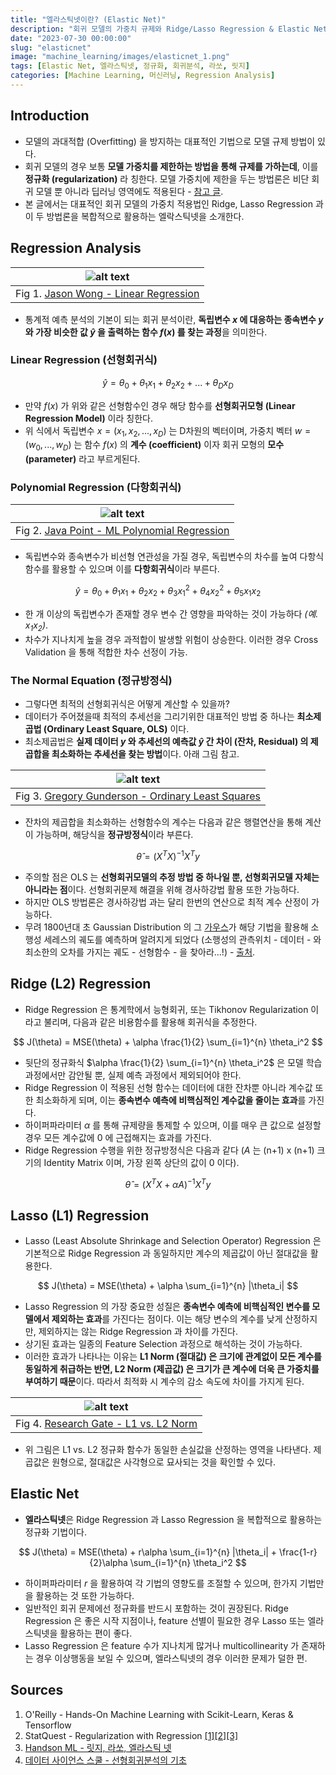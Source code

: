 ```yaml
---
title: "엘라스틱넷이란? (Elastic Net)"
description: "회귀 모델의 가중치 규제와 Ridge/Lasso Regression & Elastic Net"
date: "2023-07-30 00:00:00"
slug: "elasticnet"
image: "machine_learning/images/elasticnet_1.png"
tags: [Elastic Net, 엘라스틱넷, 정규화, 회귀분석, 라쏘, 릿지]
categories: [Machine Learning, 머신러닝, Regression Analysis]
---
```


## Introduction

- 모델의 과대적합 (Overfitting) 을 방지하는 대표적인 기법으로 모델 규제 방법이 있다.
- 회귀 모델의 경우 보통 **모델 가중치를 제한하는 방법을 통해 규제를 가하는데**, 이를 **정규화 (regularization)** 라 칭한다. 모델 가중치에 제한을 두는 방법론은 비단 회귀 모델 뿐 아니라 딥러닝 영역에도 적용된다 - [참고 글](https://towardsdatascience.com/regularization-in-deep-learning-l1-l2-and-dropout-377e75acc036).
- 본 글에서는 대표적인 회귀 모델의 가중치 적용법인 Ridge, Lasso Regression 과 이 두 방법론을 복합적으로 활용하는 엘락스틱넷을 소개한다.

## Regression Analysis

| ![alt text](machine_learning/images/elasticnet_4.jpeg) |
|:--:|
| Fig 1. [Jason Wong - Linear Regression](https://towardsdatascience.com/linear-regression-explained-1b36f97b7572) |

- 통계적 예측 분석의 기본이 되는 회귀 분석이란, **독립변수 $x$ 에 대응하는 종속변수 $y$ 와 가장 비슷한 값 $\hat{y}$ 을 출력하는 함수 $f(x)$ 를 찾는 과정**을 의미한다.

### Linear Regression (선형회귀식)

$$
\hat{y} = \theta_0 + \theta_1 x_1 + \theta_2 x_2 + ... + \theta_D x_D
$$

- 만약 $f(x)$ 가 위와 같은 선형함수인 경우 해당 함수를 **선형회귀모형 (Linear Regression Model)** 이라 칭한다.
- 위 식에서 독립변수 $x = (x_1, x_2, ... , x_D)$ 는 D차원의 벡터이며, 가중치 벡터 $w = (w_0, ... , w_D)$ 는 함수 $f(x)$ 의 **계수 (coefficient)** 이자 회귀 모형의 **모수 (parameter)** 라고 부르게된다.

### Polynomial Regression (다항회귀식)

| ![alt text](machine_learning/images/elasticnet_6.png) |
|:--:|
| Fig 2. [Java Point - ML Polynomial Regression](https://www.javatpoint.com/machine-learning-polynomial-regression) |

- 독립변수와 종속변수가 비선형 연관성을 가질 경우, 독립변수의 차수를 높여 다항식 함수를 활용할 수 있으며 이를 **다항회귀식**이라 부른다. 

$$
\hat{y} = \theta_0 + \theta_1 x_1 + \theta_2 x_2 + \theta_3 x_1^2 + \theta_4 x_2^2 + \theta_5 x_1x_2
$$

- 한 개 이상의 독립변수가 존재할 경우 변수 간 영향을 파악하는 것이 가능하다 *(예. $x_1x_2$)*.
- 차수가 지나치게 높을 경우 과적합이 발생할 위험이 상승한다. 이러한 경우 Cross Validation 을 통해 적합한 차수 선정이 가능.

### The Normal Equation (정규방정식)

- 그렇다면 최적의 선형회귀식은 어떻게 계산할 수 있을까? 
- 데이터가 주어졌을때 최적의 추세선을 그리기위한 대표적인 방법 중 하나는 **최소제곱법 (Ordinary Least Square, OLS)** 이다.
- 최소제곱법은 **실제 데이터 $y$ 와 추세선의 예측값 $\hat{y}$ 간 차이 (잔차, Residual) 의 제곱합을 최소화하는 추세선을 찾는 방법**이다. 아래 그림 참고.

| ![alt text](machine_learning/images/elasticnet_5.png) |
|:--:|
| Fig 3. [Gregory Gunderson - Ordinary Least Squares](https://gregorygundersen.com/blog/2020/01/04/ols/) |

- 잔차의 제곱합을 최소화하는 선형함수의 계수는 다음과 같은 행렬연산을 통해 계산이 가능하며, 해당식을 **정규방정식**이라 부른다.

$$
\hat{\theta} = (X^T X)^{-1} X^T y
$$

- 주의할 점은 OLS 는 **선형회귀모델의 추정 방법 중 하나일 뿐, 선형회귀모델 자체는 아니라는 점**이다. 선형회귀문제 해결을 위해 경사하강법 활용 또한 가능하다.
- 하지만 OLS 방법론은 경사하강법 과는 달리 한번의 연산으로 최적 계수 산정이 가능하다. 
- 무려 1800년대 초 Gaussian Distribution 의 그 [가우스](https://namu.wiki/w/%EC%B9%B4%EB%A5%BC%20%ED%94%84%EB%A6%AC%EB%93%9C%EB%A6%AC%ED%9E%88%20%EA%B0%80%EC%9A%B0%EC%8A%A4)가 해당 기법을 활용해 소행성 세레스의 궤도를 예측하며 알려지게 되었다 (소행성의 관측위치 - 데이터 - 와 최소한의 오차를 가지는 궤도 - 선형함수 - 을 찾아라...!) - [출처](https://ko.wikipedia.org/wiki/%EC%84%B8%EB%A0%88%EC%8A%A4_(%EC%99%9C%ED%96%89%EC%84%B1)).

## Ridge (L2) Regression

- Ridge Regression 은 통계학에서 능형회귀, 또는 Tikhonov Regularization 이라고 불리며, 다음과 같은 비용함수를 활용해 회귀식을 추정한다.

$$
J(\theta) = MSE(\theta) + \alpha \frac{1}{2} \sum_{i=1}^{n} \theta_i^2
$$

- 뒷단의 정규화식 $\alpha \frac{1}{2} \sum_{i=1}^{n} \theta_i^2$ 은 모델 학습과정에서만 감안될 뿐, 실제 예측 과정에서 제외되어야 한다.
- Ridge Regression 이 적용된 선형 함수는 데이터에 대한 잔차뿐 아니라 계수값 또한 최소화하게 되며, 이는 **종속변수 예측에 비핵심적인 계수값을 줄이는 효과**를 가진다.
- 하이퍼파라미터 $\alpha$ 를 통해 규제량을 통제할 수 있으며, 이를 매우 큰 값으로 설정할 경우 모든 계수값에 0 에 근접해지는 효과를 가진다.
- Ridge Regression 수행을 위한 정규방정식은 다음과 같다 ($A$ 는 (n+1) x (n+1) 크기의 Identity Matrix 이며, 가장 왼쪽 상단의 값이 $0$ 이다).

$$
\hat{\theta} = (X^T X + \alpha A)^{-1} X^T y
$$

## Lasso (L1) Regression

- Lasso (Least Absolute Shrinkage and Selection Operator) Regression 은 기본적으로 Ridge Regression 과 동일하지만 계수의 제곱값이 아닌 절대값을 활용한다.

$$
J(\theta) = MSE(\theta) + \alpha \sum_{i=1}^{n} |\theta_i|
$$

- Lasso Regression 의 가장 중요한 성질은 **종속변수 예측에 비핵심적인 변수를 모델에서 제외하는 효과**를 가진다는 점이다. 이는 해당 변수의 계수를 낮게 산정하지만, 제외하지는 않는 Ridge Regression 과 차이를 가진다.
- 상기된 효과는 일종의 Feature Selection 과정으로 해석하는 것이 가능하다.
- 이러한 효과가 나타나는 이유는 **L1 Norm (절대값) 은 크기에 관계없이 모든 계수를 동일하게 취급하는 반면, L2 Norm (제곱값) 은 크기가 큰 계수에 더욱 큰 가중치를 부여하기 때문**이다. 따라서 최적화 시 계수의 감소 속도에 차이를 가지게 된다.

| ![alt text](machine_learning/images/elasticnet_7.pbm) |
|:--:|
| Fig 4. [Research Gate - L1 vs. L2 Norm](https://www.researchgate.net/figure/Parameter-norm-penalties-L2-norm-regularization-left-and-L1-norm-regularization_fig2_355020694) |

- 위 그림은 L1 vs. L2 정규화 함수가 동일한 손실값을 산정하는 영역을 나타낸다. 제곱값은 원형으로, 절대값은 사각형으로 묘사되는 것을 확인할 수 있다.

## Elastic Net

- **엘라스틱넷**은 Ridge Regression 과 Lasso Regression 을 복합적으로 활용하는 정규화 기법이다.

$$
J(\theta) = MSE(\theta) + r\alpha \sum_{i=1}^{n} |\theta_i| + \frac{1-r}{2}\alpha \sum_{i=1}^{n} \theta_i^2
$$

- 하이퍼파라미터 $r$ 을 활용하여 각 기법의 영향도를 조절할 수 있으며, 한가지 기법만을 활용하는 것 또한 가능하다.
- 일반적인 회귀 문제에선 정규화를 반드시 포함하는 것이 권장된다. Ridge Regression 은 좋은 시작 지점이나, feature 선별이 필요한 경우 Lasso 또는 엘라스틱넷을 활용하는 편이 좋다.
- Lasso Regression 은 feature 수가 지나치게 많거나 multicollinearity 가 존재하는 경우 이상행동을 보일 수 있으며, 엘라스틱넷의 경우 이러한 문제가 덜한 편.

## Sources

1. O'Reilly - Hands-On Machine Learning with Scikit-Learn, Keras & Tensorflow
2. StatQuest - Regularization with Regression [[1]](https://www.youtube.com/watch?v=Q81RR3yKn30)[[2]](https://www.youtube.com/watch?v=NGf0voTMlcs)[[3]](https://www.youtube.com/watch?v=1dKRdX9bfIo)
3. [Handson ML - 릿지, 라쏘, 엘라스틱 넷](https://yganalyst.github.io/ml/ML_chap3-4/)
4. [데이터 사이언스 스쿨 - 선형회귀분석의 기초](https://datascienceschool.net/03%20machine%20learning/04.02%20%EC%84%A0%ED%98%95%ED%9A%8C%EA%B7%80%EB%B6%84%EC%84%9D%EC%9D%98%20%EA%B8%B0%EC%B4%88.html)